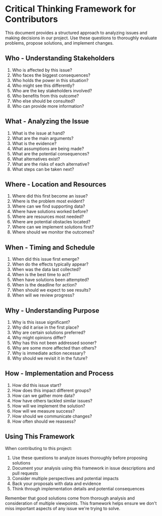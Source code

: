 # Critical Thinking Framework for Contributors

This document provides a structured approach to analyzing issues and making decisions in our project. Use these questions to thoroughly evaluate problems, propose solutions, and implement changes.

## Who - Understanding Stakeholders

1. Who is affected by this issue?
2. Who faces the biggest consequences?
3. Who holds the power in this situation?
4. Who might see this differently?
5. Who are the key stakeholders involved?
6. Who benefits from this outcome?
7. Who else should be consulted?
8. Who can provide more information?

## What - Analyzing the Issue

1. What is the issue at hand?
2. What are the main arguments?
3. What is the evidence?
4. What assumptions are being made?
5. What are the potential consequences?
6. What alternatives exist?
7. What are the risks of each alternative?
8. What steps can be taken next?

## Where - Location and Resources

1. Where did this first become an issue?
2. Where is the problem most evident?
3. Where can we find supporting data?
4. Where have solutions worked before?
5. Where are resources most needed?
6. Where are potential obstacles located?
7. Where can we implement solutions first?
8. Where should we monitor the outcomes?

## When - Timing and Schedule

1. When did this issue first emerge?
2. When do the effects typically appear?
3. When was the data last collected?
4. When is the best time to act?
5. When have solutions been attempted?
6. When is the deadline for action?
7. When should we expect to see results?
8. When will we review progress?

## Why - Understanding Purpose

1. Why is this issue significant?
2. Why did it arise in the first place?
3. Why are certain solutions preferred?
4. Why might opinions differ?
5. Why has this not been addressed sooner?
6. Why are some more affected than others?
7. Why is immediate action necessary?
8. Why should we revisit it in the future?

## How - Implementation and Process

1. How did this issue start?
2. How does this impact different groups?
3. How can we gather more data?
4. How have others tackled similar issues?
5. How will we implement the solution?
6. How will we measure success?
7. How should we communicate changes?
8. How often should we reassess?

## Using This Framework

When contributing to this project:

1. Use these questions to analyze issues thoroughly before proposing solutions
2. Document your analysis using this framework in issue descriptions and pull requests
3. Consider multiple perspectives and potential impacts
4. Back your proposals with data and evidence
5. Think through implementation details and potential consequences

Remember that good solutions come from thorough analysis and consideration of multiple viewpoints. This framework helps ensure we don't miss important aspects of any issue we're trying to solve. 